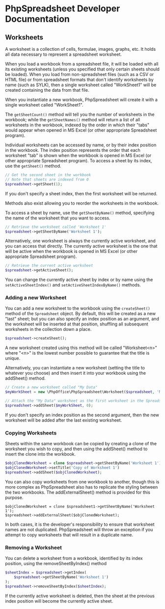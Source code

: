 # PhpSpreadsheet Developer Documentation

## Worksheets

A worksheet is a collection of cells, formulae, images, graphs, etc. It holds all data necessary to represent a spreadsheet worksheet.

When you load a workbook from a spreadsheet file, it will be loaded with all its existing worksheets (unless you specified that only certain sheets should be loaded). When you load from non-spreadsheet files (such as a CSV or HTML file) or from spreadsheet formats that don't identify worksheets by name (such as SYLK), then a single worksheet called "WorkSheet1" will be created containing the data from that file.

When you instantiate a new workbook, PhpSpreadsheet will create it with a single worksheet called "WorkSheet1".

The `getSheetCount()` method will tell you the number of worksheets in the workbook; while the `getSheetNames()` method will return a list of all worksheets in the workbook, indexed by the order in which their "tabs" would appear when opened in MS Excel (or other appropriate Spreadsheet program).

Individual worksheets can be accessed by name, or by their index position in the workbook. The index position represents the order that each worksheet "tab" is shown when the workbook is opened in MS Excel (or other appropriate Spreadsheet program). To access a sheet by its index, use the `getSheet()` method.

```php
// Get the second sheet in the workbook
// Note that sheets are indexed from 0
$spreadsheet->getSheet(1);
```

If you don't specify a sheet index, then the first worksheet will be returned.

Methods also exist allowing you to reorder the worksheets in the workbook.

To access a sheet by name, use the `getSheetByName()` method, specifying the name of the worksheet that you want to access.

```php
// Retrieve the worksheet called 'Worksheet 1'
$spreadsheet->getSheetByName('Worksheet 1');
```

Alternatively, one worksheet is always the currently active worksheet, and you can access that directly. The currently active worksheet is the one that will be active when the workbook is opened in MS Excel (or other appropriate Spreadsheet program).

```php
// Retrieve the current active worksheet
$spreadsheet->getActiveSheet();
```

You can change the currently active sheet by index or by name using the `setActiveSheetIndex()` and `setActiveSheetIndexByName()` methods.

### Adding a new Worksheet

You can add a new worksheet to the workbook using the `createSheet()` method of the `Spreadsheet` object. By default, this will be created as a new "last" sheet; but you can also specify an index position as an argument, and the worksheet will be inserted at that position, shuffling all subsequent worksheets in the collection down a place.

```php
$spreadsheet->createSheet();
```

A new worksheet created using this method will be called "Worksheet\<n\>" where "\<n\>" is the lowest number possible to guarantee that the title is unique.

Alternatively, you can instantiate a new worksheet (setting the title to whatever you choose) and then insert it into your workbook using the addSheet() method.

```php
// Create a new worksheet called "My Data"
$myWorkSheet = new \PhpOffice\PhpSpreadsheet\Worksheet($spreadsheet, 'My Data');

// Attach the "My Data" worksheet as the first worksheet in the Spreadsheet object
$spreadsheet->addSheet($myWorkSheet, 0);
```

If you don't specify an index position as the second argument, then the new worksheet will be added after the last existing worksheet.

### Copying Worksheets

Sheets within the same workbook can be copied by creating a clone of the worksheet you wish to copy, and then using the addSheet() method to insert the clone into the workbook.

```php
$objClonedWorksheet = clone $spreadsheet->getSheetByName('Worksheet 1');
$objClonedWorksheet->setTitle('Copy of Worksheet 1')
$spreadsheet->addSheet($objClonedWorksheet);
```

You can also copy worksheets from one workbook to another, though this is more complex as PhpSpreadsheet also has to replicate the styling between the two workbooks. The addExternalSheet() method is provided for this purpose.

```
$objClonedWorksheet = clone $spreadsheet1->getSheetByName('Worksheet 1');
$spreadsheet->addExternalSheet($objClonedWorksheet);
```

In both cases, it is the developer's responsibility to ensure that worksheet names are not duplicated. PhpSpreadsheet will throw an exception if you attempt to copy worksheets that will result in a duplicate name.

### Removing a Worksheet

You can delete a worksheet from a workbook, identified by its index position, using the removeSheetByIndex() method

```php
$sheetIndex = $spreadsheet->getIndex(
    $spreadsheet->getSheetByName('Worksheet 1')
);
$spreadsheet->removeSheetByIndex($sheetIndex);
```

If the currently active worksheet is deleted, then the sheet at the previous index position will become the currently active sheet.

